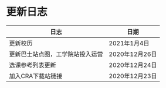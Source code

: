 # 更新日志


| 日志             | 日期           |
| ---------------- | -------------- |
| 更新校历 | 2021年1月4日 |
| 更新巴士站点图，工学院站投入运营 | 2020年12月26日 |
| 选课参考列表更新 | 2020年12月24日 |
| 加入CRA下载站链接 | 2020年12月23日 |